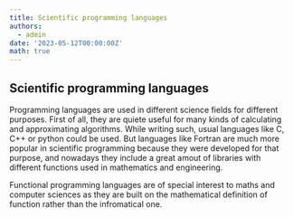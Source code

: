 ```yaml
---
title: Scientific programming languages
authors:
  - admin
date: '2023-05-12T00:00:00Z'
math: true
---
```


## Scientific programming languages
Programming languages are used in different science fields for different purposes. First of all, they are quiete useful for many kinds of calculating and approximating algorithms. While writing such, usual languages like C, C++ or python could be used. But languages like Fortran are much more popular in scientific programming because they were developed for that purpose, and nowadays they include a great amout of libraries with different functions used in mathematics and engineering.

Functional programming languages are of special interest to maths and computer sciences as they are built on the mathematical definition of function rather than the infromatical one.

